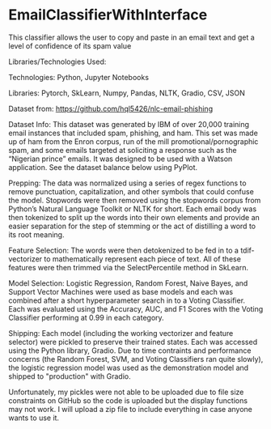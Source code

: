 # EmailClassifierWithInterface
This classifier allows the user to copy and paste in an email text and get a level of confidence of its spam value

Libraries/Technologies Used:

Technologies: Python, Jupyter Notebooks

Libraries: Pytorch, SkLearn, Numpy, Pandas, NLTK, Gradio, CSV, JSON

Dataset from: https://github.com/hql5426/nlc-email-phishing

Dataset Info:
This dataset was generated by IBM of over 20,000 training email instances that included spam, phishing, and ham. This set was made up of ham from the Enron corpus, run of the mill promotional/pornographic spam, and some emails targeted at soliciting a response such as the “Nigerian prince” emails. It was designed to be used with a Watson application. See the dataset balance below using PyPlot.

Prepping:
The data was normalized using a series of regex functions to remove punctuation, capitalization, and other symbols that could confuse the model. Stopwords were then removed using the stopwords corpus from Python’s Natural Language Toolkit or NLTK for short. Each email body was then tokenized to split up the words into their own elements and provide an easier separation for the step of stemming or the act of distilling a word to its root meaning.

Feature Selection:
The words were then detokenized to be fed in to a tdif-vectorizer to mathematically represent each piece of text. All of these features were then trimmed via the SelectPercentile method in SkLearn.

Model Selection:
Logistic Regression, Random Forest, Naive Bayes, and Support Vector Machines were used as base models and each was combined after a short hyperparameter search in to a Voting Classifier. Each was evaluated using the Accuracy, AUC, and F1 Scores with the Voting Classifier performing at 0.99 in each category.

Shipping:
Each model (including the working vectorizer and feature selector) were pickled to preserve their trained states. Each was accessed using the Python library, Gradio. Due to time contraints and performance concerns (the Random Forest, SVM, and Voting Classifiers ran quite slowly), the logistic regression model was used as the demonstration model and shipped to "production" with Gradio. 

Unfortunately, my pickles were not able to be uploaded due to file size constraints on GitHub so the code is uploaded but the display functions may not work. I will upload a zip file to include everything in case anyone wants to use it.
